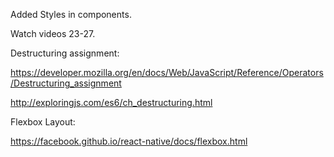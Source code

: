 Added Styles in components.

Watch videos 23-27.

Destructuring assignment:

https://developer.mozilla.org/en/docs/Web/JavaScript/Reference/Operators/Destructuring_assignment

http://exploringjs.com/es6/ch_destructuring.html


Flexbox Layout:

https://facebook.github.io/react-native/docs/flexbox.html